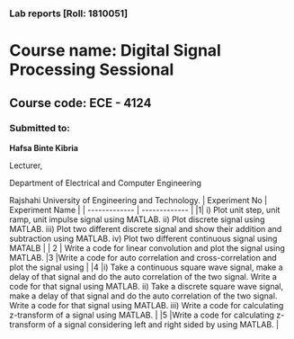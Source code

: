 ###  Lab reports [Roll: 1810051] ###
 # Course name: Digital Signal Processing Sessional
## Course code: ECE - 4124
### Submitted to:
**Hafsa Binte Kibria**
 [^1]:
Lecturer,
[^1]:
Department of Electrical and Computer Engineering 
[^1]:
Rajshahi University of Engineering and Technology.
| Experiment No  | Experiment Name |
| ------------- | ------------- |
|1| i) Plot unit step, unit ramp, unit impulse signal using MATLAB. ii) Plot discrete signal using MATLAB. iii) Plot two different discrete signal and show their addition and subtraction using MATLAB. iv) Plot two different continuous signal using MATALB |
| 2  | Write a code for linear convolution and plot the signal using MATLAB. 
|3 |Write a code for auto correlation and cross-correlation and plot the signal using |
|4 |i) Take a continuous square wave signal, make a delay of that signal and do the auto correlation of the two signal. Write a code for that signal using MATLAB. ii) Take a discrete square wave signal, make a delay of that signal and do the auto correlation of the two signal. Write a code for that signal using MATLAB. iii) Write a code for calculating z-transform of a signal using MATLAB.   |
|5 |Write a code for calculating z-transform of a signal considering left and right sided by using MATLAB. |
